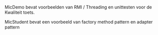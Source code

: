 MicDemo bevat voorbeelden van RMI / Threading en unittesten voor de Kwaliteit toets.

MicStudent bevat een voorbeeld van factory method pattern en adapter pattern
